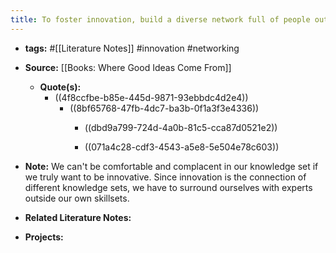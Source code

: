 ```yaml
---
title: To foster innovation, build a diverse network full of people outside your fields of interests and knowledge
---
```


- **tags:** #[[Literature Notes]] #innovation #networking

- **Source:** [[Books: Where Good Ideas Come From]]
	 - **Quote(s):**
		 - ((4f8ccfbe-b85e-445d-9871-93ebbdc4d2e4))
			 - ((8bf65768-47fb-4dc7-ba3b-0f1a3f3e4336))
				 - ((dbd9a799-724d-4a0b-81c5-cca87d0521e2))

				 - ((071a4c28-cdf3-4543-a5e8-5e504e78c603))

- **Note:** We can't be comfortable and complacent in our knowledge set if we truly want to be innovative. Since innovation is the connection of different knowledge sets, we have to surround ourselves with experts outside our own skillsets.

- **Related Literature Notes:**

- **Projects:**
